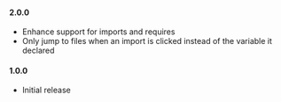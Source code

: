 #### 2.0.0

- Enhance support for imports and requires
 - Only jump to files when an import is clicked instead of the variable it declared

#### 1.0.0

- Initial release
